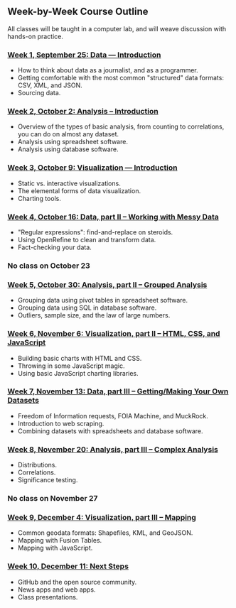 ## Week-by-Week Course Outline

All classes will be taught in a computer lab, and will weave discussion with hands-on practice.

### [Week 1, September 25: Data — Introduction](weeks/week-01.md)

- How to think about data as a journalist, and as a programmer. 
- Getting comfortable with the most common "structured" data formats: CSV, XML, and JSON. 
- Sourcing data.

### [Week 2, October 2: Analysis – Introduction](weeks/week-02.md)

- Overview of the types of basic analysis, from counting to correlations, you can do on almost any dataset.
- Analysis using spreadsheet software.
- Analysis using database software.

### [Week 3, October 9: Visualization — Introduction](weeks/week-03.md)

- Static vs. interactive visualizations.
- The elemental forms of data visualization.
- Charting tools.

### [Week 4, October 16: Data, part II – Working with Messy Data](weeks/week-04.md)

- "Regular expressions": find-and-replace on steroids.
- Using OpenRefine to clean and transform data.
- Fact-checking your data.

### No class on October 23

### [Week 5, October 30: Analysis, part II – Grouped Analysis](weeks/week-05.md)

- Grouping data using pivot tables in spreadsheet software.
- Grouping data using SQL in database software.
- Outliers, sample size, and the law of large numbers.

### [Week 6, November 6: Visualization, part II – HTML, CSS, and JavaScript](weeks/week-06.md)

- Building basic charts with HTML and CSS.
- Throwing in some JavaScript magic.
- Using basic JavaScript charting libraries.

### [Week 7, November 13: Data, part III – Getting/Making Your Own Datasets](weeks/week-07.md)

- Freedom of Information requests, FOIA Machine, and MuckRock.
- Introduction to web scraping.
- Combining datasets with spreadsheets and database software.

### [Week 8, November 20: Analysis, part III – Complex Analysis](weeks/week-08.md)

- Distributions.
- Correlations.
- Significance testing.

### No class on November 27

### [Week 9, December 4: Visualization, part III – Mapping](weeks/week-09.md)

- Common geodata formats: Shapefiles, KML, and GeoJSON.
- Mapping with Fusion Tables.
- Mapping with JavaScript.

### [Week 10, December 11: Next Steps](weeks/week-10.md)

- GitHub and the open source community.
- News apps and web apps.
- Class presentations.

